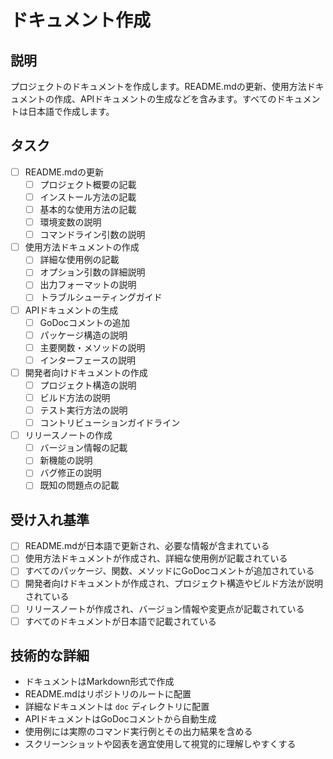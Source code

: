 # ドキュメント作成

## 説明
プロジェクトのドキュメントを作成します。README.mdの更新、使用方法ドキュメントの作成、APIドキュメントの生成などを含みます。すべてのドキュメントは日本語で作成します。

## タスク
- [ ] README.mdの更新
  - [ ] プロジェクト概要の記載
  - [ ] インストール方法の記載
  - [ ] 基本的な使用方法の記載
  - [ ] 環境変数の説明
  - [ ] コマンドライン引数の説明
- [ ] 使用方法ドキュメントの作成
  - [ ] 詳細な使用例の記載
  - [ ] オプション引数の詳細説明
  - [ ] 出力フォーマットの説明
  - [ ] トラブルシューティングガイド
- [ ] APIドキュメントの生成
  - [ ] GoDocコメントの追加
  - [ ] パッケージ構造の説明
  - [ ] 主要関数・メソッドの説明
  - [ ] インターフェースの説明
- [ ] 開発者向けドキュメントの作成
  - [ ] プロジェクト構造の説明
  - [ ] ビルド方法の説明
  - [ ] テスト実行方法の説明
  - [ ] コントリビューションガイドライン
- [ ] リリースノートの作成
  - [ ] バージョン情報の記載
  - [ ] 新機能の説明
  - [ ] バグ修正の説明
  - [ ] 既知の問題点の記載

## 受け入れ基準
- [ ] README.mdが日本語で更新され、必要な情報が含まれている
- [ ] 使用方法ドキュメントが作成され、詳細な使用例が記載されている
- [ ] すべてのパッケージ、関数、メソッドにGoDocコメントが追加されている
- [ ] 開発者向けドキュメントが作成され、プロジェクト構造やビルド方法が説明されている
- [ ] リリースノートが作成され、バージョン情報や変更点が記載されている
- [ ] すべてのドキュメントが日本語で記載されている

## 技術的な詳細
- ドキュメントはMarkdown形式で作成
- README.mdはリポジトリのルートに配置
- 詳細なドキュメントは `doc` ディレクトリに配置
- APIドキュメントはGoDocコメントから自動生成
- 使用例には実際のコマンド実行例とその出力結果を含める
- スクリーンショットや図表を適宜使用して視覚的に理解しやすくする